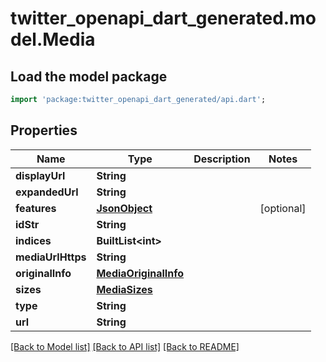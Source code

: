 # twitter_openapi_dart_generated.model.Media

## Load the model package
```dart
import 'package:twitter_openapi_dart_generated/api.dart';
```

## Properties
Name | Type | Description | Notes
------------ | ------------- | ------------- | -------------
**displayUrl** | **String** |  | 
**expandedUrl** | **String** |  | 
**features** | [**JsonObject**](.md) |  | [optional] 
**idStr** | **String** |  | 
**indices** | **BuiltList&lt;int&gt;** |  | 
**mediaUrlHttps** | **String** |  | 
**originalInfo** | [**MediaOriginalInfo**](MediaOriginalInfo.md) |  | 
**sizes** | [**MediaSizes**](MediaSizes.md) |  | 
**type** | **String** |  | 
**url** | **String** |  | 

[[Back to Model list]](../README.md#documentation-for-models) [[Back to API list]](../README.md#documentation-for-api-endpoints) [[Back to README]](../README.md)


